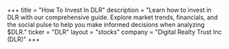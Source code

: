 +++
title = "How To Invest In DLR"
description = "Learn how to invest in DLR with our comprehensive guide. Explore market trends, financials, and the social pulse to help you make informed decisions when analyzing $DLR."
ticker = "DLR"
layout = "stocks"
company = "Digital Realty Trust Inc (DLR)"
+++

